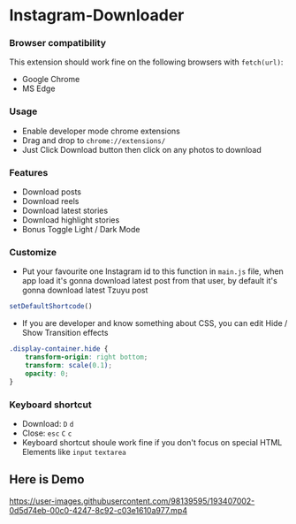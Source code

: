 # Instagram-Downloader
### Browser compatibility ###

This extension should work fine on the following browsers with `fetch(url)`:
* Google Chrome
* MS Edge
### Usage ###
* Enable developer mode chrome extensions
* Drag and drop to `chrome://extensions/`
* Just Click Download button then click on any photos to download
### Features ###
* Download posts
* Download reels
* Download latest stories
* Download highlight stories
* Bonus Toggle Light / Dark Mode
### Customize
* Put your favourite one Instagram id to this function in `main.js` file, when app load it's gonna download latest post from that user, by default it's gonna download latest Tzuyu post
```js
setDefaultShortcode()
```
* If you are developer and know something about CSS, you can edit Hide / Show Transition effects
```css
.display-container.hide {
    transform-origin: right bottom;
    transform: scale(0.1);
    opacity: 0;
}
```
### Keyboard shortcut ###
* Download: `D` `d`
* Close: `esc` `C` `c`
* Keyboard shortcut shoule work fine if you don't focus on special HTML Elements like `input` `textarea`
## Here is Demo
https://user-images.githubusercontent.com/98139595/193407002-0d5d74eb-00c0-4247-8c92-c03e1610a977.mp4
